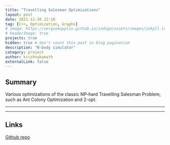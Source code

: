 ```yaml
---
title: "Travelling Salesman Optimizations"
layout: post
date: 2021-12-20 22:10
tag: [C++, Optimization, Graphs]
# image: https://sergiokopplin.github.io/indigo/assets/images/jekyll-logo-light-solid.png
# headerImage: true
projects: true
hidden: true # don't count this post in blog pagination
description: "N-body simulator"
category: project
author: krishnakamath
externalLink: false
---
```


## Summary

Various optimizations of the classic NP-hard Travelling Salesman Problem, such as Ant Colony Optimization and 2-opt.

---


---

## Links

[Github repo](https://github.com/krishnak98/Travelling-Salesman-Problem)